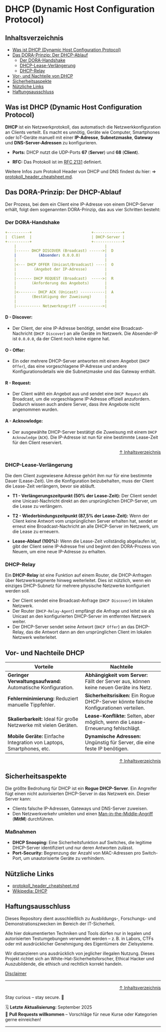 # DHCP (Dynamic Host Configuration Protocol)
## Inhaltsverzeichnis
- [Was ist DHCP (Dynamic Host Configuration Protocol)](#was-ist-dhcp-dynamic-host-configuration-protocol)
- [Das DORA-Prinzip: Der DHCP-Ablauf](#das-dora-prinzip-der-dhcp-ablauf)
    - [Der DORA-Handshake](#der-dora-handshake)
    - [DHCP-Lease-Verlängerung](#dhcp-lease-verlängerung)
    - [DHCP-Relay](#dhcp-relay)
- [Vor- und Nachteile von DHCP](#vor--und-nachteile-dhcp)
- [Sicherheitsaspekte](#sicherheitsaspekte)
- [Nützliche Links](#nützliche-links)
- [Haftungsausschluss](#haftungsausschluss)

## Was ist DHCP (Dynamic Host Configuration Protocol)
**DHCP** ist ein Netzwerkprotokoll, das automatisch die Netzwerkkonfiguration an Clients verteilt. Es macht es unnötig, Geräte wie Computer, Smartphones oder IoT-Geräte manuell mit einer **IP-Adresse**, **Subnetzmaske**, **Gateway** und **DNS-Server-Adressen** zu konfigurieren.

- **Ports:** DHCP nutzt die UDP-Ports **67** (**Server**) und **68** (**Client**).

- **RFC:** Das Protokoll ist im [RFC 2131](https://www.rfc-editor.org/rfc/rfc2131.html) definiert.

Weitere Infos zum Protokoll Header von DHCP und DNS findest du hier: => [protokoll_header_cheatsheet.md](/02-network-security/protokoll_header_cheatsheet.md).

## Das DORA-Prinzip: Der DHCP-Ablauf
Der Prozess, bei dem ein Client eine IP-Adresse von einem DHCP-Server erhält, folgt dem sogenannten DORA-Prinzip, das aus vier Schritten besteht:

### Der DORA-Handshake
```yaml
+----------+                           +-------------+
|  Client  |                           | DHCP-Server |
+----------+                           +-------------+
    |                                        |
    |------ DHCP DISCOVER (Broadcast) ------>|  D
    |          (Absender: 0.0.0.0)           |  
    |                                        |  
    |<--- DHCP OFFER (Unicast/Broadcast) ----|  O
    |        (Angebot der IP-Adresse)        |
    |                                        |
    |------- DHCP REQUEST (Broadcast)  ----->|  R
    |       (Anforderung des Angebots)       |
    |                                        |
    |<-------- DHCP ACK (Unicast) -----------|  A
    |       (Bestätigung der Zuweisung)      |
    |                                        |
    |----------- Netzwerkzugriff ----------->|
```

#### D - Discover:

- Der Client, der eine IP-Adresse benötigt, sendet eine Broadcast-Nachricht (`DHCP Discover`) an alle Geräte im Netzwerk. Die Absender-IP ist `0.0.0.0`, da der Client noch keine eigene hat.

#### O - Offer:

- Ein oder mehrere DHCP-Server antworten mit einem Angebot (`DHCP Offer`), das eine vorgeschlagene IP-Adresse und andere Konfigurationsdetails wie die Subnetzmaske und das Gateway enthält.

#### R - Request:

- Der Client wählt ein Angebot aus und sendet eine `DHCP Request` als Broadcast, um die vorgeschlagene IP-Adresse offiziell anzufordern. Dadurch wissen auch andere Server, dass ihre Angebote nicht angenommen wurden.

#### A - Acknowledge:

- Der ausgewählte DHCP-Server bestätigt die Zuweisung mit einem `DHCP Acknowledge` (`ACK`). Die IP-Adresse ist nun für eine bestimmte Lease-Zeit für den Client reserviert.

<div align=right>

[↑ Inhaltsverzeichnis](#inhaltsverzeichnis)

</div>

### DHCP-Lease-Verlängerung
Die dem Client zugewiesene Adresse gehört ihm nur für eine bestimmte Dauer (Lease-Zeit). Um die Konfiguration beizubehalten, muss der Client die Lease-Zeit verlängern, bevor sie abläuft.

- **T1 - Verlängerungszeitpunkt (50% der Lease-Zeit):** Der Client sendet eine Unicast-Nachricht direkt an den ursprünglichen DHCP-Server, um die Lease zu verlängern.

- **T2 - Wiederbindungszeitpunkt (87,5% der Lease-Zeit):** Wenn der Client keine Antwort vom ursprünglichen Server erhalten hat, sendet er erneut eine Broadcast-Nachricht an alle DHCP-Server im Netzwerk, um die Lease zu erneuern.

- **Lease-Ablauf (100%):** Wenn die Lease-Zeit vollständig abgelaufen ist, gibt der Client seine IP-Adresse frei und beginnt den DORA-Prozess von Neuem, um eine neue IP-Adresse zu erhalten.

### DHCP-Relay
Ein **DHCP-Relay** ist eine Funktion auf einem Router, die DHCP-Anfragen über Netzwerksegmente hinweg weiterleitet. Dies ist nützlich, wenn ein einziges DHCP-Subnetz für mehrere physische Netzwerke konfiguriert werden soll.

- Der Client sendet eine Broadcast-Anfrage (`DHCP Discover`) im lokalen Netzwerk.
- Der Router (`DHCP-Relay-Agent`) empfängt die Anfrage und leitet sie als Unicast an den konfigurierten DHCP-Server im entfernten Netzwerk weiter.
- Der DHCP-Server sendet seine Antwort (`DHCP Offer`) an das DHCP-Relay, das die Antwort dann an den ursprünglichen Client im lokalen Netzwerk weiterleitet.

## Vor- und Nachteile DHCP

| **Vorteile** | **Nachteile** |
|--------------|---------------|
| **Geringer Verwaltungsaufwand:** Automatische Konfiguration. | **Abhängigkeit vom Server:** Fällt der Server aus, können keine neuen Geräte ins Netz. |
| **Fehlerminimierung:** Reduziert manuelle Tippfehler. | **Sicherheitsrisiken:** Ein Rogue DHCP-Server könnte falsche Konfigurationen verteilen. |
| **Skalierbarkeit:** Ideal für große Netzwerke mit vielen Geräten. | **Lease-Konflikte:** Selten, aber möglich, wenn die Lease-Erneuerung fehlschlägt. |
| **Mobile Geräte:** Einfache Integration von Laptops, Smartphones, etc. |**Dynamische Adressen:** Ungünstig für Server, die eine feste IP benötigen. |

<div align=right>

[↑ Inhaltsverzeichnis](#inhaltsverzeichnis)

</div>

## Sicherheitsaspekte
Die größte Bedrohung für DHCP ist ein **Rogue DHCP-Server**. Ein Angreifer fügt einen nicht autorisierten DHCP-Server in das Netzwerk ein. Dieser Server kann:

- Clients falsche IP-Adressen, Gateways und DNS-Server zuweisen.
- Den Netzwerkverkehr umleiten und einen [Man-in-the-Middle-Angriff](/02-network-security/angriffe/mitm_angriff.md) (**MitM**) durchführen.

### Maßnahmen

- **DHCP Snooping:** Eine Sicherheitsfunktion auf Switches, die legitime DHCP-Server identifiziert und nur deren Antworten zulässt.
- **Port-Security:** Begrenzung der Anzahl von MAC-Adressen pro Switch-Port, um unautorisierte Geräte zu verhindern.

## Nützliche Links
- [protokoll_header_cheatsheet.md](/02-network-security/protokoll_header_cheatsheet.md)
- [Wikipedia: DHCP](https://de.wikipedia.org/wiki/Dynamic_Host_Configuration_Protocol)

## Haftungsausschluss

Dieses Repository dient ausschließlich zu Ausbildungs-, Forschungs- und Demonstrationszwecken im Bereich der IT-Sicherheit.

Alle hier dokumentierten Techniken und Tools dürfen nur in legalen und autorisierten Testumgebungen verwendet werden – z. B. in Labors, CTFs oder mit ausdrücklicher Genehmigung des Eigentümers der Zielsysteme.

Wir distanzieren uns ausdrücklich von jeglicher illegalen Nutzung.
Dieses Projekt richtet sich an White-Hat-Sicherheitsforscher, Ethical Hacker und Auszubildende, die ethisch und rechtlich korrekt handeln.

[Disclaimer](/00-disclaimer/disclaimer.md)

--- 

<div align=right>

[↑ Inhaltsverzeichnis](#inhaltsverzeichnis)

</div>

Stay curious – stay secure. 🔐

🗓️ **Letzte Aktualisierung:** September 2025  
🤝 **Pull Requests willkommen** – Vorschläge für neue Kurse oder Kategorien gerne einreichen!

---